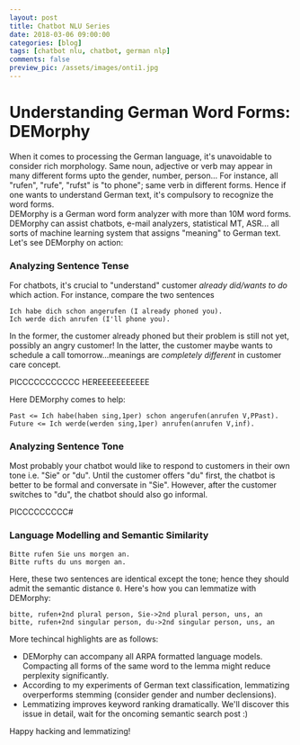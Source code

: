 ```yaml
---
layout: post
title: Chatbot NLU Series
date: 2018-03-06 09:00:00
categories: [blog]
tags: [chatbot nlu, chatbot, german nlp]
comments: false
preview_pic: /assets/images/onti1.jpg
---
```


# Understanding German Word Forms: DEMorphy

When it comes to processing the German language, it's unavoidable to consider rich morphology. Same noun, adjective or verb may appear in many different forms upto the gender, number, person... For instance, all "rufen", "rufe", "rufst" is "to phone"; same verb in different forms. Hence if one wants to understand German text, it's compulsory to recognize the word forms.  
DEMorphy is a German word form analyzer with more than 10M word forms. DEMorphy can assist chatbots, e-mail analyzers, statistical MT, ASR... all sorts of machine learning system that assigns "meaning" to German text. Let's see DEMorphy on action:

### Analyzing Sentence Tense
For chatbots, it's crucial to "understand" customer *already did/wants to do* which action. For instance, compare the two sentences

```
Ich habe dich schon angerufen (I already phoned you).
Ich werde dich anrufen (I'll phone you).
```

In the former, the customer already phoned but their problem is still not yet, possibly an angry customer! In the latter, the customer maybe wants to schedule a call tomorrow...meanings are *completely different* in customer care concept.


PICCCCCCCCCCC HEREEEEEEEEEEE

Here DEMorphy comes to help:

```
Past <= Ich habe(haben sing,1per) schon angerufen(anrufen V,PPast).
Future <= Ich werde(werden sing,1per) anrufen(anrufen V,inf).
```

### Analyzing Sentence Tone

Most probably your chatbot would like to respond to customers in their own tone i.e. "Sie" or "du". Until the customer offers "du" first, the chatbot is better to be formal and conversate in "Sie". However, after the customer switches to "du", the chatbot should also go informal.

PICCCCCCCCC#


### Language Modelling and Semantic Similarity

```
Bitte rufen Sie uns morgen an.
Bitte rufts du uns morgen an.
```

Here, these two sentences are identical except the tone; hence they should admit the semantic distance `0`. Here's how you can lemmatize with DEMorphy:

```
bitte, rufen+2nd plural person, Sie->2nd plural person, uns, an
bitte, rufen+2nd singular person, du->2nd singular person, uns, an
```
More techincal highlights are as follows:

* DEMorphy can accompany all ARPA formatted language models. Compacting all forms of the same word to the lemma might reduce perplexity significantly. 
* According to my experiments of German text classification, lemmatizing overperforms stemming (consider gender and number declensions). 
* Lemmatizing improves keyword ranking dramatically. We'll discover this issue in detail, wait for the oncoming semantic search post :)


Happy hacking and lemmatizing!
